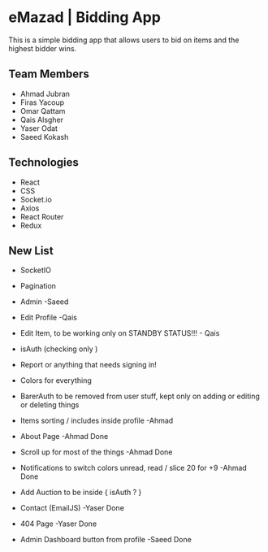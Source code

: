 # eMazad | Bidding App

This is a simple bidding app that allows users to bid on items and the highest bidder wins.

## Team Members

- Ahmad Jubran
- Firas Yacoup
- Omar Qattam
- Qais Alsgher
- Yaser Odat
- Saeed Kokash

## Technologies

- React
- CSS
- Socket.io
- Axios
- React Router
- Redux

## New List

- SocketIO
- Pagination

- Admin -Saeed

- Edit Profile -Qais
- Edit Item, to be working only on STANDBY STATUS!!! - Qais

- isAuth (checking only )
- Report or anything that needs signing in!

- Colors for everything

- BarerAuth to be removed from user stuff, kept only on adding or editing or deleting things
- Items sorting / includes inside profile -Ahmad

- About Page -Ahmad Done
- Scroll up for most of the things -Ahmad Done
- Notifications to switch colors unread, read / slice 20 for +9 -Ahmad Done
- Add Auction to be inside { isAuth ? }
- Contact (EmailJS) -Yaser Done
- 404 Page -Yaser Done
- Admin Dashboard button from profile -Saeed Done
